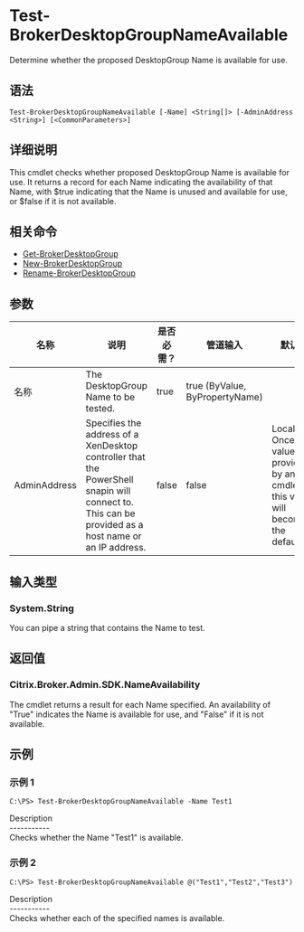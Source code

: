 # Test-BrokerDesktopGroupNameAvailable

Determine whether the proposed DesktopGroup Name is available for use.

## 语法

    Test-BrokerDesktopGroupNameAvailable [-Name] <String[]> [-AdminAddress <String>] [<CommonParameters>]
    

## 详细说明

This cmdlet checks whether proposed DesktopGroup Name is available for use. It returns a record for each Name indicating the availability of that Name, with $true indicating that the Name is unused and available for use, or $false if it is not available.

## 相关命令

- [Get-BrokerDesktopGroup](Get-BrokerDesktopGroup.html)
- [New-BrokerDesktopGroup](New-BrokerDesktopGroup.html)
- [Rename-BrokerDesktopGroup](Rename-BrokerDesktopGroup.html)

## 参数

| 名称           | 说明                                                                                                                                                 | 是否必需？ | 管道输入                           | 默认值                                                                                    |
| ------------ | -------------------------------------------------------------------------------------------------------------------------------------------------- | ----- | ------------------------------ | -------------------------------------------------------------------------------------- |
| 名称           | The DesktopGroup Name to be tested.                                                                                                                | true  | true (ByValue, ByPropertyName) |                                                                                        |
| AdminAddress | Specifies the address of a XenDesktop controller that the PowerShell snapin will connect to. This can be provided as a host name or an IP address. | false | false                          | Localhost. Once a value is provided by any cmdlet, this value will become the default. |

## 输入类型

### System.String

You can pipe a string that contains the Name to test.

## 返回值

### Citrix.Broker.Admin.SDK.NameAvailability

The cmdlet returns a result for each Name specified. An availability of "True" indicates the Name is available for use, and "False" if it is not available.

## 示例

### 示例 1

    C:\PS> Test-BrokerDesktopGroupNameAvailable -Name Test1
    

Description  
\---\---\-----  
Checks whether the Name "Test1" is available.

### 示例 2

    C:\PS> Test-BrokerDesktopGroupNameAvailable @("Test1","Test2","Test3")
    

Description  
\---\---\-----  
Checks whether each of the specified names is available.
